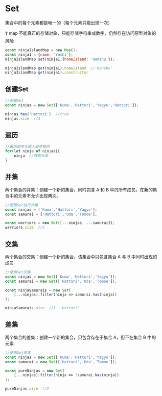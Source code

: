# Set

集合中的每个元素都是唯一的（每个元素只能出现一次）

:question: map 不能真正的存储对象，只能存储字符串或数字，仍然存在访问原型对象的风险 

```javascript
const ninjaIslandMap = new Map();
const ninja1 = {name: 'Yoshi'};
ninjaIslandMap.set(ninja1,{homeIsland: 'Honshu'});

ninjaIslandMap.get(ninja1).homeIsland  //'Honshu'
ninjaIslandMap.get(ninja1).constructor
```



## 创建Set

```javascript
//创建Set
const ninjas = new Set(['Kuma','Hattori','Yagyu','Hattori']);

ninjas.has('Hattori')  //true
ninjas.size  //3


```



## 遍历

```javascript
//遍历顺序与插入顺序相同
for(let ninja of ninjas){
    ninja  //获取元素
}
```



## 并集

两个集合的并集：创建一个新的集合，同时包含 A 和 B 中的所有成员。在新的集合中的元素不允许出现两次。

```javascript
//使用Set执行并集
const ninjas = ['Kuma','Hattori','Yagyu'];
const samurai = ['Hattori','Oda','Tomoe'];

const warriors = new Set([...ninjas, ...samurai]);
warriors.size  //5
```



## 交集

两个集合的交集：创建一个新的集合，该集合中只包含集合 A 与 B 中同时出现的成员

```javascript
//使用Set交集
const ninjas = new Set(['Kuma','Hattori','Yagyu']);
const samurai = new Set(['Hattori','Oda','Tomoe']);

const ninjaSamurais = new Set(
	[...ninjas].filter(ninja => samurai.has(ninja))
);

ninjaSamurais.size  //1  'Hattori'
```



## 差集

两个集合的差集：创建一个新的集合，只包含存在于集合 A，但不在集合 B 中的元素

```javascript
//使用Set差集
const ninjas = new Set(['Kuma','Hattori','Yagyu']);
const samurai = new Set(['Hattori','Oda','Tomoe']);

const pureNinjas = new Set(
	[...ninjas].filter(ninja => !samurai.has(ninja))
);

pureNinjas.size  //2 
```












